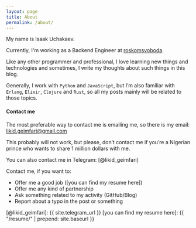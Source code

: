 ```yaml
---
layout: page
title: About
permalink: /about/
---
```


My name is Isaak Uchakaev.

Currently, I'm working as a Backend Engineer at [roskomsvoboda].

Like any other programmer and professional, I love learning new things
and technologies and sometimes, I write my thoughts about such things in
this blog.

Generally, I work with `Python` and `JavaScript`, but I’m also familiar with `Erlang`, 
`Elixir`, `Clojure` and `Rust`, so all my posts mainly will be related to those topics.

#### Contact me

The most preferable way to contact me is emailing me, so there is my
email: <a href="mailto:likid.geimfari@gmail.com">likid.geimfari@gmail.com</a>

This probably will not work, but please, don’t contact me if you’re a
Nigerian prince who wants to share 1 million dollars with me.

You can also contact me in Telegram: [@likid_geimfari]

Contact me, if you want to:

* Offer me a good job ([you can find my resume here])
* Offer me any kind of partnership
* Ask something related to my activity (GitHub/Blog)
* Report about a typo in the post or something

[roskomsvoboda]: https://github.com/roskomsvoboda
[@likid_geimfari]: {{ site.telegram_url }}
[you can find my resume here]: {{ "/resume/" | prepend: site.baseurl }}
